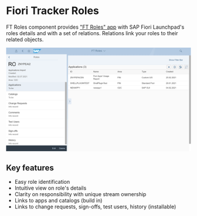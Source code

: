 # Fiori Tracker Roles

FT Roles component provides ["FT Roles" app](../../features/roles.md) with SAP Fiori Launchpad's roles details and with a set of relations. Relations link your roles to their related objects.

[![](res/ro.png)](res/ro.png)

## Key features
- Easy role identification 
- Intuitive view on role's details 
- Clarity on responsibility with unique stream ownership
- Links to apps and catalogs (build in)
- Links to change requests, sign-offs, test users, history (installable)

